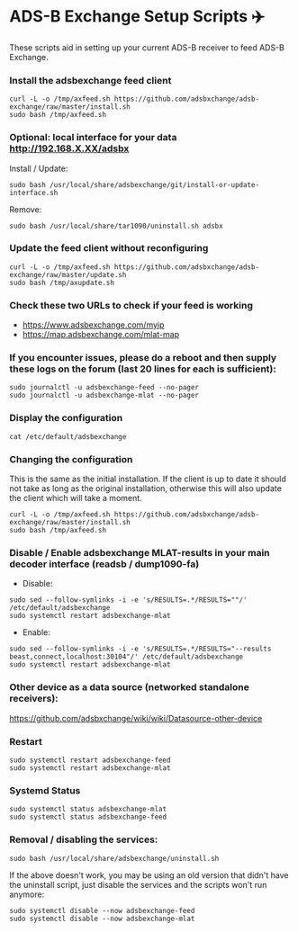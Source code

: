 # ADS-B Exchange Setup Scripts :airplane:

These scripts aid in setting up your current ADS-B receiver to feed ADS-B Exchange.

### Install the adsbexchange feed client

```
curl -L -o /tmp/axfeed.sh https://github.com/adsbxchange/adsb-exchange/raw/master/install.sh
sudo bash /tmp/axfeed.sh
```

### Optional: local interface for your data http://192.168.X.XX/adsbx

Install / Update:
```
sudo bash /usr/local/share/adsbexchange/git/install-or-update-interface.sh
```
Remove:
```
sudo bash /usr/local/share/tar1090/uninstall.sh adsbx
```

### Update the feed client without reconfiguring

```
curl -L -o /tmp/axfeed.sh https://github.com/adsbxchange/adsb-exchange/raw/master/update.sh
sudo bash /tmp/axupdate.sh
```

### Check these two URLs to check if your feed is working

- https://www.adsbexchange.com/myip
- https://map.adsbexchange.com/mlat-map

### If you encounter issues, please do a reboot and then supply these logs on the forum (last 20 lines for each is sufficient):

```
sudo journalctl -u adsbexchange-feed --no-pager
sudo journalctl -u adsbexchange-mlat --no-pager
```

### Display the configuration

```
cat /etc/default/adsbexchange
```

### Changing the configuration

This is the same as the initial installation.
If the client is up to date it should not take as long as the original installation,
otherwise this will also update the client which will take a moment.

```
curl -L -o /tmp/axfeed.sh https://github.com/adsbxchange/adsb-exchange/raw/master/install.sh
sudo bash /tmp/axfeed.sh
```

### Disable / Enable adsbexchange MLAT-results in your main decoder interface (readsb / dump1090-fa)

- Disable:

```
sudo sed --follow-symlinks -i -e 's/RESULTS=.*/RESULTS=""/' /etc/default/adsbexchange
sudo systemctl restart adsbexchange-mlat
```
- Enable:

```
sudo sed --follow-symlinks -i -e 's/RESULTS=.*/RESULTS="--results beast,connect,localhost:30104"/' /etc/default/adsbexchange
sudo systemctl restart adsbexchange-mlat
```

### Other device as a data source (networked standalone receivers):

https://github.com/adsbxchange/wiki/wiki/Datasource-other-device

### Restart

```
sudo systemctl restart adsbexchange-feed
sudo systemctl restart adsbexchange-mlat
```


### Systemd Status

```
sudo systemctl status adsbexchange-mlat
sudo systemctl status adsbexchange-feed
```


### Removal / disabling the services:

```
sudo bash /usr/local/share/adsbexchange/uninstall.sh
```

If the above doesn't work, you may be using an old version that didn't have the uninstall script, just disable the services and the scripts won't run anymore:

```
sudo systemctl disable --now adsbexchange-feed
sudo systemctl disable --now adsbexchange-mlat
```
